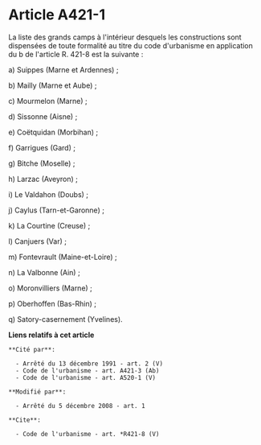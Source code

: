 # Article A421-1

La liste des grands camps à l'intérieur desquels les constructions sont dispensées de toute formalité au titre du code
d'urbanisme en application du b de l'article R. 421-8 est la suivante : 

a) Suippes (Marne et Ardennes) ; 

b) Mailly (Marne et Aube) ; 

c) Mourmelon (Marne) ; 

d) Sissonne (Aisne) ; 

e) Coëtquidan (Morbihan) ; 

f) Garrigues (Gard) ; 

g) Bitche (Moselle) ; 

h) Larzac (Aveyron) ; 

i) Le Valdahon (Doubs) ; 

j) Caylus (Tarn-et-Garonne) ; 

k) La Courtine (Creuse) ; 

l) Canjuers (Var) ; 

m) Fontevrault (Maine-et-Loire) ; 

n) La Valbonne (Ain) ; 

o) Moronvilliers (Marne) ; 

p) Oberhoffen (Bas-Rhin) ; 

q) Satory-casernement (Yvelines).

**Liens relatifs à cet article**

	**Cité par**:

	  - Arrêté du 13 décembre 1991 - art. 2 (V)
	  - Code de l'urbanisme - art. A421-3 (Ab)
	  - Code de l'urbanisme - art. A520-1 (V)

	**Modifié par**:

	  - Arrêté du 5 décembre 2008 - art. 1

	**Cite**:

	  - Code de l'urbanisme - art. *R421-8 (V)
